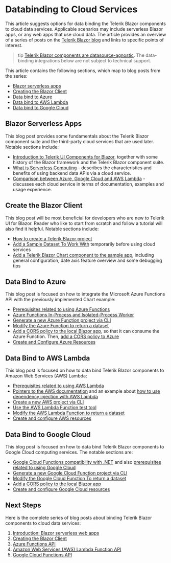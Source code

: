 
# Databinding to Cloud Services

This article suggests options for data binding the Telerik Blazor components to cloud data services. Applicable scenarios may include serverless Blazor apps, or any web apps that use cloud data. The article provides an overview of a series of posts on the [Telerik Blazor blog](https://www.telerik.com/blogs/web-blazor) and links to specific points of interest.

>tip [Telerik Blazor components are datasource-agnostic](slug:common-features-data-binding-overview#how-to-provide-data). The data-binding integrations below are not subject to technical support.

This article contains the following sections, which map to blog posts from the series:

* [Blazor serverless apps](#blazor-serverless-apps)
* [Creating the Blazor Client](#create-the-blazor-client)
* [Data bind to Azure](#data-bind-to-azure)
* [Data bind to AWS Lambda](#data-bind-to-aws-lambda)
* [Data bind to Google Cloud](#data-bind-to-google-cloud)

## Blazor Serverless Apps

This blog post provides some fundamentals about the Telerik Blazor component suite and the third-party cloud services that are used later. Notable sections include:

* [Introduction to Telerik UI Components for Blazor](https://www.telerik.com/blogs/building-serverless-web-apps-blazor-chart-1-series-introduction#blazor-and-telerik-ui-components-for-blazor), together with some history of the Blazor framework and the Telerik Blazor component suite.
* [What is Serverless Computing](https://www.telerik.com/blogs/building-serverless-web-apps-blazor-chart-1-series-introduction#serverless-computing) - describes the characteristics and benefits of using backend data APIs via a cloud service.
* [Comparison between Azure, Google Cloud and AWS Lambda](https://www.telerik.com/blogs/building-serverless-web-apps-blazor-chart-1-series-introduction#comparing-the-different-cloud-providers) - discusses each cloud service in terms of documentation, examples and usage experience.

## Create the Blazor Client

This blog post will be most beneficial for developers who are new to Telerik UI for Blazor. Reader who like to start from scratch and follow a tutorial will also find it helpful. Notable sections include:

* [How to create a Telerik Blazor project](https://www.telerik.com/blogs/building-serverless-web-apps-blazor-chart-2-creating-client#options-for-adding-telerik-components-to-a-blazor-app)
* [Add a Sample Dataset To Work With](https://www.telerik.com/blogs/building-serverless-web-apps-blazor-chart-2-creating-client#add-a-sample-dataset-to-work-with) temporarily before using cloud services
* [Add a Telerik Blazor Chart component to the sample app](https://www.telerik.com/blogs/building-serverless-web-apps-blazor-chart-2-creating-client#add-a-telerik-ui-charting-component), including general configuration, date axis feature overview and some debugging tips

## Data Bind to Azure

This blog post is focused on how to integrate the Microsoft Azure Functions API with the previously implemented Chart example:

* [Prerequisites related to using Azure Functions](https://www.telerik.com/blogs/building-serverless-web-apps-blazor-chart-3-azure-functions-api#requirements-for-this-article)
* [Azure Functions In-Process and Isolated-Process Worker](https://www.telerik.com/blogs/building-serverless-web-apps-blazor-chart-3-azure-functions-api#azure-functions-in-process-and-isolated-process-worker)
* [Generate a new Azure Function project via CLI](https://www.telerik.com/blogs/building-serverless-web-apps-blazor-chart-3-azure-functions-api#use-the-cli-to-generate-a-new-azure-function-project)
* [Modify the Azure Function to return a dataset](https://www.telerik.com/blogs/building-serverless-web-apps-blazor-chart-3-azure-functions-api#modifying-the-azure-function-to-return-a-dataset)
* [Add a CORS policy to the local Blazor app](https://www.telerik.com/blogs/building-serverless-web-apps-blazor-chart-3-azure-functions-api#adding-in-a-cors-policy-locally), so that it can consume the Azure Function. Then, [add a CORS policy to Azure](https://www.telerik.com/blogs/building-serverless-web-apps-blazor-chart-3-azure-functions-api#adding-in-a-cors-policy-to-azure)
* [Create and Configure Azure Resources](https://www.telerik.com/blogs/building-serverless-web-apps-blazor-chart-3-azure-functions-api#create-and-configure-azure-resources)

## Data Bind to AWS Lambda

This blog post is focused on how to data bind Telerik Blazor components to Amazon Web Services (AWS) Lambda:

* [Prerequisites related to using AWS Lambda](https://www.telerik.com/blogs/building-serverless-web-apps-blazor-chart-4-aws-lambda-function-api#requirements-for-this-article)
* [Pointers to the AWS documentation](https://www.telerik.com/blogs/building-serverless-web-apps-blazor-chart-4-aws-lambda-function-api#a-helpful-steer-with-aws-lambda-official-documentation) and an example about
[how to use dependency injection with AWS Lambda](https://www.telerik.com/blogs/building-serverless-web-apps-blazor-chart-4-aws-lambda-function-api#a-solution-that-supports-dependency-injection-in-aws-lambda-functions)
* [Create a new AWS project via CLI](https://www.telerik.com/blogs/building-serverless-web-apps-blazor-chart-4-aws-lambda-function-api#use-the-cli-to-generate-a-new-aws-project)
* [Use the AWS Lambda Function test tool](https://www.telerik.com/blogs/building-serverless-web-apps-blazor-chart-4-aws-lambda-function-api#use-the-aws-lambda-function-test-tool)
* [Modify the AWS Lambda Function to return a dataset](https://www.telerik.com/blogs/building-serverless-web-apps-blazor-chart-4-aws-lambda-function-api#modifying-the-aws-lambda-function-to-return-a-dataset)
* [Create and configure AWS resources](https://www.telerik.com/blogs/building-serverless-web-apps-blazor-chart-4-aws-lambda-function-api#create-and-configure-aws-resources)

## Data Bind to Google Cloud

This blog post is focused on how to data bind Telerik Blazor components to Google Cloud computing services. The notable sections are:

* [Google Cloud Functions compatibility with .NET](https://www.telerik.com/blogs/building-serverless-web-apps-blazor-chart-5-google-cloud-functions-api#google-cloud-functions-.net-runtime) and also [prerequisites related to using Google Cloud](https://www.telerik.com/blogs/building-serverless-web-apps-blazor-chart-5-google-cloud-functions-api#requirements-for-this-article)
* [Generate a new Google Cloud Function project via CLI](https://www.telerik.com/blogs/building-serverless-web-apps-blazor-chart-5-google-cloud-functions-api#use-the-cli-to-generate-a-new-google-cloud-function-project)
* [Modify the Google Cloud Function To return a dataset](https://www.telerik.com/blogs/building-serverless-web-apps-blazor-chart-5-google-cloud-functions-api#modifying-the-google-cloud-function-to-return-a-dataset)
* [Add a CORS policy to the local Blazor app](https://www.telerik.com/blogs/building-serverless-web-apps-blazor-chart-5-google-cloud-functions-api#adding-in-a-cors-policy-locally)
* [Create and configure Google Cloud resources](https://www.telerik.com/blogs/building-serverless-web-apps-blazor-chart-5-google-cloud-functions-api#create-and-configure-google-cloud-resources)

## Next Steps

Here is the complete series of blog posts about binding Telerik Blazor components to cloud data services:

1. [Introduction: Blazor serverless web apps](https://www.telerik.com/blogs/building-serverless-web-apps-blazor-chart-1-series-introduction)
1. [Creating the Blazor Client](https://www.telerik.com/blogs/building-serverless-web-apps-blazor-chart-2-creating-client)
1. [Azure Functions API](https://www.telerik.com/blogs/building-serverless-web-apps-blazor-chart-3-azure-functions-api)
1. [Amazon Web Services (AWS) Lambda Function API](https://www.telerik.com/blogs/building-serverless-web-apps-blazor-chart-4-aws-lambda-function-api)
1. [Google Cloud Functions API](https://www.telerik.com/blogs/building-serverless-web-apps-blazor-chart-5-google-cloud-functions-api)
